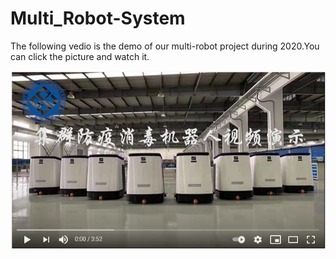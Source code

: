 # Multi_Robot-System
The following vedio is the demo of our multi-robot project during 2020.You can click the picture and watch it.

[![Watch the video](https://github.com/WangZhengJiu/Multi_Robot-System/blob/master/picture/multi-robot%20cooperative%20mapping%20and%20coverage%20planning.PNG)](https://www.youtube.com/watch?v=QlOISsaiWMc)
